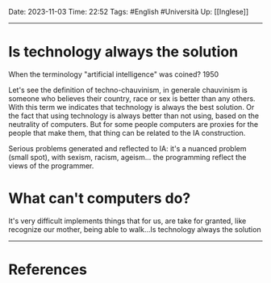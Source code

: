 Date: 2023-11-03
Time: 22:52
Tags: #English #Università
Up: [[Inglese]]

---
# Is technology always the solution

When the terminology "artificial intelligence" was coined? 1950

Let's see the definition of techno-chauvinism, in generale chauvinism is someone who believes their country, race or sex is better than any others. With this term we indicates that technology is always the best solution. Or the fact that using technology is always better than not using, based on the neutrality of computers. But for some people computers are proxies for the people that make them, that thing can be related to the IA construction. 

Serious problems generated and reflected to IA: it's a nuanced problem (small spot), with sexism, racism, ageism... the programming reflect the views of the programmer. 

# What can't computers do?

It's very difficult implements things that for us, are take for granted, like recognize our mother, being able to walk...Is technology always the solution


---
# References

